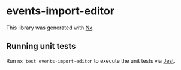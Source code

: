 # events-import-editor

This library was generated with [Nx](https://nx.dev).

## Running unit tests

Run `nx test events-import-editor` to execute the unit tests via [Jest](https://jestjs.io).
